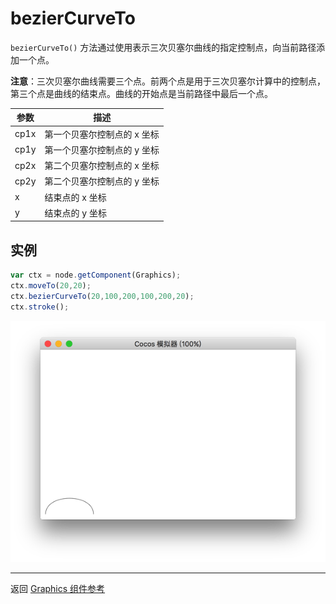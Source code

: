 # bezierCurveTo

`bezierCurveTo()` 方法通过使用表示三次贝塞尔曲线的指定控制点，向当前路径添加一个点。

**注意**：三次贝塞尔曲线需要三个点。前两个点是用于三次贝塞尔计算中的控制点，第三个点是曲线的结束点。曲线的开始点是当前路径中最后一个点。

| 参数 |   描述
| -------------- | ----------- |
|cp1x | 第一个贝塞尔控制点的 x 坐标
|cp1y | 第一个贝塞尔控制点的 y 坐标
|cp2x | 第二个贝塞尔控制点的 x 坐标
|cp2y | 第二个贝塞尔控制点的 y 坐标
|x | 结束点的 x 坐标
|y | 结束点的 y 坐标

## 实例

```javascript
var ctx = node.getComponent(Graphics);
ctx.moveTo(20,20);
ctx.bezierCurveTo(20,100,200,100,200,20);
ctx.stroke();
```

<a href="bezierCurveTo.png"><img src="bezierCurveTo.png"></a>

<hr>

返回 [Graphics 组件参考](../graphics.md)
